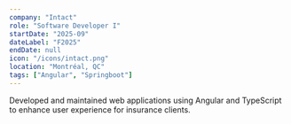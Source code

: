 ```yaml
---
company: "Intact"
role: "Software Developer I"
startDate: "2025-09"
dateLabel: "F2025"
endDate: null
icon: "/icons/intact.png"
location: "Montréal, QC"
tags: ["Angular", "Springboot"]
---
```

Developed and maintained web applications using Angular and TypeScript to enhance user experience for insurance clients.


